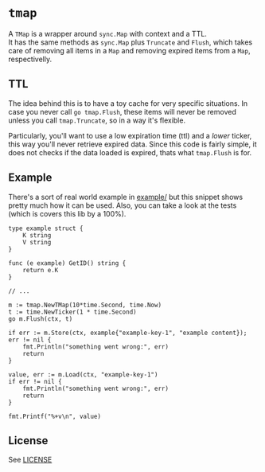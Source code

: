 # `tmap`

A `TMap` is a wrapper around `sync.Map` with context and a TTL.  
It has the same methods as `sync.Map` plus `Truncate` and `Flush`, which takes care of removing all items in a `Map` and removing expired items from a `Map`, respectivelly.

## TTL 

The idea behind this is to have a toy cache for very specific situations. In case you never call `go tmap.Flush`, these items will never be removed unless you call `tmap.Truncate`, so in a way it's flexible.

Particularly, you'll want to use a low expiration time (ttl) and a _lower_ ticker, this way you'll never retrieve expired data. Since this code is fairly simple, it does not checks if the data loaded is expired, thats what `tmap.Flush` is for.


## Example

There's a sort of real world example in [example/](example/) but this snippet shows pretty much how it can be used. Also, you can take a look at the tests (which is covers this lib by a 100%). 


```
type example struct {
	K string
	V string
}

func (e example) GetID() string {
	return e.K
}

// ...

m := tmap.NewTMap(10*time.Second, time.Now)
t := time.NewTicker(1 * time.Second)
go m.Flush(ctx, t)

if err := m.Store(ctx, example{"example-key-1", "example content}); err != nil {
    fmt.Println("something went wrong:", err)
    return
}

value, err := m.Load(ctx, "example-key-1")
if err != nil {
    fmt.Println("something went wrong:", err)
    return
}

fmt.Printf("%+v\n", value)
```

## License 

See [LICENSE](LICENSE)


